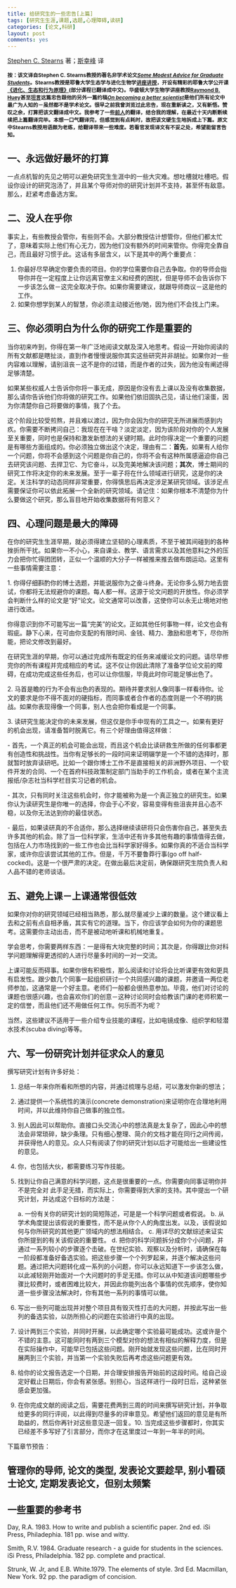 ```yaml
---
title: 给研究生的一些忠告[上篇]
tags: [研究生生涯,课题,选题,心理障碍,读研]
categories: [论文,科研]
layout: post
comments: yes
---
```


[Stephen C. Stearns](http://stearnslab.yale.edu) 著；[斯幸峰](http://sixf.org) 译

<small>**按：该文译自Stephen C. Stearns教授的著名非学术论文[*Some Modest Advice for Graduate Students*](http://stearnslab.yale.edu/some-modest-advice-graduate-students)。Stearns教授是耶鲁大学生态学与进化生物学[讲座讲授](http://sixf.org/cn/2014/02/academic-rank-professorship-uk-us/)，开设有精彩的耶鲁大学公开课[《进化、生态和行为原理》](http://v.163.com/special/sp/principlesofevolutionecologyandbehavior.html)(部分课程已翻译成中文)。华盛顿大学生物学讲座教授[Raymond B. Huey](http://faculty.washington.edu/hueyrb/cv.php)甚至[坦言](http://faculty.washington.edu/hueyrb/prospective.php)这篇忠告跟他的另外一篇约稿[*On becoming a better scientist*](http://faculty.washington.edu/hueyrb/PDFAug2013/OnBetterScience2011.pdf)是他们所有论文中最广为人知的－虽然都不是学术论文。很早之前我曾浏览过此忠告，现在重新读之，又有新悟。赞叹之余，打算把该文翻译成中文。我参考了一些[前人](http://blog.renren.com/share/228591476/2669789705)的翻译，结合我的理解，在最近十天内断断续续把上篇翻译完毕。本想一口气翻译完，但感觉到有点耗时，故把该文硬生生地拆成上下篇。原文中Stearns教授用语颇为老练，给翻译带来一些难度。若看官发现译文有不妥之处，希望能留言告知。**</small>

## 一、永远做好最坏的打算

一点点机智的先见之明可以避免研究生生涯中的一些大灾难。想吐槽就吐槽吧。假设你设计的研究泡汤了，并且某个导师对你的研究计划并不支持，甚至怀有敌意。那么，赶紧考虑备选方案。

## 二、没人在乎你

事实上，有些教授会管你，有些则不会。大部分教授估计想管你，但他们都太忙了，意味着实际上他们有心无力，因为他们没有额外的时间来管你。你得完全靠自己，而且最好习惯于此。这话有多层含义，以下是其中的两个重要点：

1. 你最好尽早确定你要负责的项目。你的学位需要你自己去争取。你的导师会指导你并在一定程度上让你远离官僚主义和经费的困扰，但是导师不会告诉你下一步该怎么做－这完全取决于你。如果你需要建议，就跟导师商议－这是他的工作。
2. 如果你想学到某人的智慧，你必须主动接近他/她，因为他们不会找上门来。

## 三、你必须明白为什么你的研究工作是重要的

当你初来咋到，你得在第一年广泛地阅读文献及深入地思考。假设一开始你阅读的所有文献都是瞎扯淡，直到作者慢慢说服你其实这些研究并非胡扯。如果你对一些内容难以理解，请别沮丧－这不是你的过错，而是作者的过失，因为他没有阐述得足够清楚。

如果某些权威人士告诉你你将一事无成，原因是你没有去上课以及没有收集数据，那么请你告诉他们你将做的研究工作。如果他们依旧固执己见，请让他们滚蛋，因为你清楚你自己将要做的事情，我了个去。

这个阶段比较受煎熬，并且难以渡过，因为你会因为你的研究无所进展而感到内疚。你需要不断拷问自己：我现在在干啥？淡定淡定，因为该阶段对你的个人发展至关重要，同时也是保持和激发新想法的关键时期。此时你得决定一个重要的问题是有哪些方面组成的。你必须独立做出这个决定，理由有二：**首先**，如果有人给你一个问题，你将不会感到这个问题是你自己的，你将不会有这种所属感逼迫你自己去研究该问题、去捍卫它、为它奋斗，以及完美地解决该问题；**其次**，博士期间的研究工作将决定你的未来发展。至于一辈子将在什么领域进行研究，这是你的决定。关注科学的动态同样非常重要，你得慎思后再决定涉足某研究领域。该涉足点需要保证你可以依此拓展一个全新的研究领域。请记住：如果你根本不清楚你为什么要做这个研究，那么盲目地开始收集数据将有何意义？

## 四、心理问题是最大的障碍

在你的研究生生涯早期，就必须得建立坚韧的心理素质，不至于被其间碰到的各种挫折所干扰。如果你一不小心，来自课业、教学、语言需求以及其他意料之外的压力会把你忙得团团转，正似一个温顺的大分子一样被推来推去做布朗运动。这里有一些事情需要注意：

​1. 你得仔细斟酌你的博士选题，并能说服你为之奋斗终身。无论你多么努力地去尝试，你都将无法规避你的课题。每人都一样。这源于论文问题的开放性。你必须学会判断什么样的论文是“好“论文。论文通常可以改善，这使你可以永无止境地对他进行改进。

你得意识到你不可能写出一篇“完美”的论文。正如其他任何事物一样，论文也会有瑕疵。静下心来，在可由你支配的有限时间、金钱、精力、激励和思考下，尽你所能，把论文修改到最好。

在研究生涯的早期，你可以通过完成所有既定的任务来减缓论文的问题。请尽早修完你的所有课程并完成相应的考试。这不仅让你因此清除了准备学位论文前的障碍，在成功完成这些任务后，也可以让你信服，毕竟此时你可能足够出色了。

​2. 马首是瞻的行为不会有出色的表现的。期待并要求别人像同事一样看待你。论文的要求是你不得不面对的硬指标，而同事或者合作者的态度则是一个不明的挑战。如果你表现得像一个同事，别人也会把你看成是一个同事。

​3. 读研究生能决定你的未来发展，但这仅是你手中现有的工具之一。如果有更好的机会出现，请准备暂时脱离它。有三个好理由值得这样做：

​-	首先，一个真正的机会可能会出现，而且这个机会比读研救生所做的任何事都更有创造性和挑战性。当你有足够长的一段时间来证明辍学是一个不错的选择时，那就暂时放弃读研吧。比如一个跟你博士工作不是直接相关的非洲野外项目、一个软件开发的合同、一个在首府科技政策制定部门当助手的工作机会，或者在某个主流报纸/杂志社当科学栏目实习记者的机会。

​-	其次，只有同时关注这些机会时，你才能被称为是一个真正独立的研究生。如果你认为读研究生是你唯一的选择，你会于心不安，容易变得有些沮丧并且心态不稳，以及你无法达到你的最佳状态。

​-	最后，如果读研真的不合适你，那么选择继续读研将只会伤害你自己，甚至失去许多其他的机会。除了当一位科学家，生活中还有许多其他有趣的事情值得去做，包括在人力市场找到的一些工作也会比当科学家好得多。如果你真的不适合当科学家，或许你应该尝试其他的工作。但是，千万不要鲁莽行事(go off half-cocked)。这是一个很严肃的决定。在做出最后决定前，确保跟研究生院负责人和人品不错的老师谈话。

## 五、避免上课－上课通常很低效

如果你对你的研究领域已经相当熟悉，那么就尽量减少上课的数量。这个建议看上去和之前有点自相矛盾，其实有它的道理。当下，你应该学会如何为你的课题思考。这需要你主动出击，而不是被动地听课和机械地重复。

学会思考，你需要两样东西：一是得有大块完整的时间；其次是，你得跟比你对科学问题理解得更透彻的人进行尽量多时间的一对一交流。

上课可能反而碍事。如果你很有积极性，那么阅读和讨论将会比听课更有效和更具有启发性。跟少数几个同事一起组织研讨一个共同感兴趣的课题，并邀请一两位老师参加，这通常是一个好主意。老师们一般都会很热意参加。毕竟，他们对讨论的课题也很感兴趣，也会喜欢你们的创意－这种讨论同时会给教该门课的老师积累一定的信誉，而且他们还不用做任何工作。何乐而不为呢？

当然，这些建议不适用于一些介绍专业技能的课程，比如电镜成像、组织学和轻潜水技术(scuba diving)等等。

## 六、写一份研究计划并征求众人的意见

撰写研究计划有许多好处：

1.	总结一年来你所看和所想的内容，并通过梳理与总结，可以激发你新的想法；
2.	通过提供一个系统性的演示(concrete demonstration)来证明你在合理地利用时间，并以此维持你自己做事的独立性。
3.	别人因此可以帮助你。直接口头交流心中的想法真是太复杂了，因此心中的想法会非常琐碎，缺少条理。只有细心整理、简介的文档才能在同行之间传阅，并获得他人的意见。众人只有阅读了你的研究计划以后才可能给出一些建设性的意见。
4.	你，也包括大伙，都需要练习写作技能。
5.	找到让你自己满意的科学问题，这点是很重要的一点。你需要向同事证明你并不是完全对 此手足无措，而实际上，你需要得到大家的支持。其中提出一个研究计划，并达成这个目标的方法是：

	a.	一份有关你的研究计划的简短陈述，可是是一个科学问题或者假说。
	b.	从学术角度提出该假说的重要性，而不是从你个人的角度出发。以及，该假说如何与你所研究的其他更广领域内的想法相结合。
	c.	用详尽的文献综述来证实你所提到的有关该假说的重要性。
	d.	把你的科学问题拆分成你个小问题，并通过一系列较小的步骤逐个击破。在世纪实验、观察以及分析时，请确保在每一阶段都准备好备选实验。把这些步骤一个个列罗起来，并逐个解决这些问题。通过把大问题转化成一系列的小问题，你可以永远知道下一步该怎么做，以此减轻刚开始面对一个大问题时的手足无措。你可以从中知道该问题哪些步骤比较费时，或者困难比较大，并因此你能列出各个事情的优先顺序，使你知道一些步骤没法解决时，你有其他一系列的事情可以做。

6.	写出一些列可能出现并对整个项目具有毁灭性打击的大问题，并按此写出一些列的备选实验，以防所担心的问题在实验进行中真的出现。
7.	设计两到三个实验，并同时开展，以此确定哪个实验最可能成功。这或许是个不错的主意。这可能同时有两到三个模型对你的想法有相似的解释力度，但是在实际操作中，可能早已包括这些问题。刚开始就发现这些问题，比在同时开展两到三个实验，并当第一个实验失败后再考虑这些问题更有效。
8.	给你的论文报告选定一个日期，并合理安排报告开始前的这段时间。给自己设定好截止日期后，你会有紧张感。别担心，当这样进行一段时日后，这种紧张感会更加强。
9.	在你完成文献的阅读之后，需要花费两到三周的时间来撰写研究计划，并争取给更多的同行评阅，以此得到尽量多的评审意见。希望他们返回的意见是有所助益的，然后你再针对这些意见逐一回复。
​10.	当完成这些步骤都时，你其实已经差不多写好了引言部分，而你才在这里度过一年到一年半的时间。

下篇章节预告：

## 管理你的导师, 论文的类型, 发表论文要趁早, 别小看硕士论文, 定期发表论文，但别太频繁

## 一些重要的参考书

Day, R.A. 1983. How to write and publish a scientific paper. 2nd ed. iSi
Press, Philadephia. 181 pp. wise and witty.

Smith, R.V. 1984. Graduate research - a guide for students in the
sciences. iSi Press, Philadelphia. 182 pp. complete and practical.

Strunk, W. Jr, and E.B. White.1979. The elements of style. 3rd Ed.
Macmillan, New York. 92 pp. the paradigm of concision.